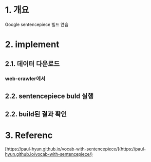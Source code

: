 # 1. 개요
Google sentencepiece 빌드 연습

# 2. implement
## 2.1. 데이터 다운로드
### web-crawler에서 
## 2.2. sentencepiece buld 실행
## 2.2. build된 결과 확인

# 3. Referenc
[https://paul-hyun.github.io/vocab-with-sentencepiece/](https://paul-hyun.github.io/vocab-with-sentencepiece/)
